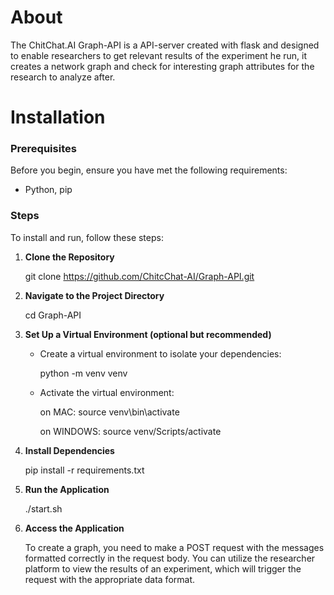 # About

The ChitChat.AI Graph-API is a API-server created with flask and designed to enable researchers to get relevant results of the experiment he run, it creates a network graph and check for interesting graph attributes for the research to analyze after.

# Installation

### Prerequisites
Before you begin, ensure you have met the following requirements:
- Python, pip 


### Steps
To install and run, follow these steps:

1. **Clone the Repository**  

   git clone https://github.com/ChitcChat-AI/Graph-API.git

2. **Navigate to the Project Directory**

   cd Graph-API

3. **Set Up a Virtual Environment (optional but recommended)**
    
    - Create a virtual environment to isolate your dependencies:
      
        python -m venv venv
    - Activate the virtual environment:
      
        on MAC: source venv\bin\activate
      
        on WINDOWS: source venv/Scripts/activate


4. **Install Dependencies**

   pip install -r requirements.txt


5. **Run the Application**

   ./start.sh

6. **Access the Application**

   To create a graph, you need to make a POST request with the messages formatted correctly in the request body. You can utilize the researcher platform to view the results of an experiment, which will trigger the request with the appropriate data format.
